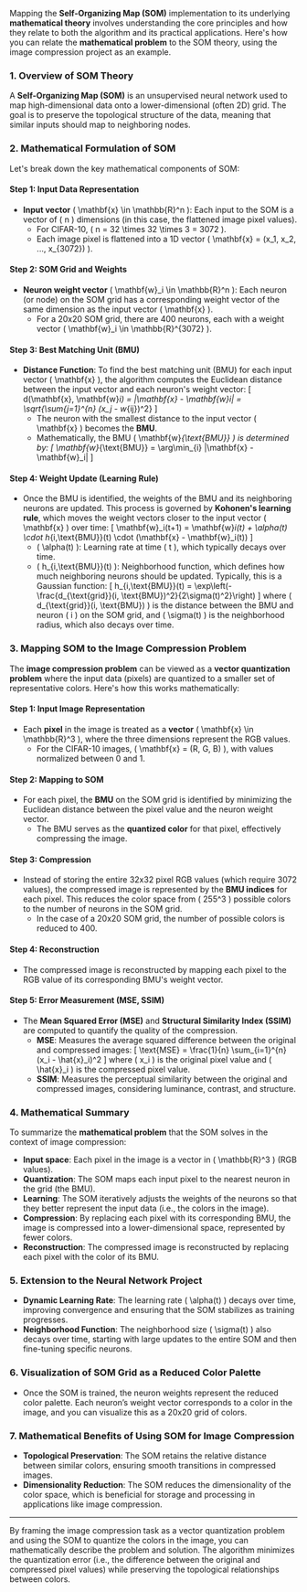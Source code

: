 Mapping the **Self-Organizing Map (SOM)** implementation to its underlying **mathematical theory** involves understanding the core principles and how they relate to both the algorithm and its practical applications. Here's how you can relate the **mathematical problem** to the SOM theory, using the image compression project as an example.

### **1. Overview of SOM Theory**

A **Self-Organizing Map (SOM)** is an unsupervised neural network used to map high-dimensional data onto a lower-dimensional (often 2D) grid. The goal is to preserve the topological structure of the data, meaning that similar inputs should map to neighboring nodes.

### **2. Mathematical Formulation of SOM**

Let's break down the key mathematical components of SOM:

#### **Step 1: Input Data Representation**
- **Input vector** \( \mathbf{x} \in \mathbb{R}^n \): Each input to the SOM is a vector of \( n \) dimensions (in this case, the flattened image pixel values).
  - For CIFAR-10, \( n = 32 \times 32 \times 3 = 3072 \).
  - Each image pixel is flattened into a 1D vector \( \mathbf{x} = (x_1, x_2, ..., x_{3072}) \).

#### **Step 2: SOM Grid and Weights**
- **Neuron weight vector** \( \mathbf{w}_i \in \mathbb{R}^n \): Each neuron (or node) on the SOM grid has a corresponding weight vector of the same dimension as the input vector \( \mathbf{x} \).
  - For a 20x20 SOM grid, there are 400 neurons, each with a weight vector \( \mathbf{w}_i \in \mathbb{R}^{3072} \).

#### **Step 3: Best Matching Unit (BMU)**
- **Distance Function**: To find the best matching unit (BMU) for each input vector \( \mathbf{x} \), the algorithm computes the Euclidean distance between the input vector and each neuron's weight vector:
  \[
  d(\mathbf{x}, \mathbf{w}_i) = \|\mathbf{x} - \mathbf{w}_i\| = \sqrt{\sum_{j=1}^{n} (x_j - w_{ij})^2}
  \]
  - The neuron with the smallest distance to the input vector \( \mathbf{x} \) becomes the **BMU**.
  - Mathematically, the BMU \( \mathbf{w}_{\text{BMU}} \) is determined by:
  \[
  \mathbf{w}_{\text{BMU}} = \arg\min_{i} \|\mathbf{x} - \mathbf{w}_i\|
  \]

#### **Step 4: Weight Update (Learning Rule)**
- Once the BMU is identified, the weights of the BMU and its neighboring neurons are updated. This process is governed by **Kohonen's learning rule**, which moves the weight vectors closer to the input vector \( \mathbf{x} \) over time:
  \[
  \mathbf{w}_i(t+1) = \mathbf{w}_i(t) + \alpha(t) \cdot h_{i,\text{BMU}}(t) \cdot (\mathbf{x} - \mathbf{w}_i(t))
  \]
  - \( \alpha(t) \): Learning rate at time \( t \), which typically decays over time.
  - \( h_{i,\text{BMU}}(t) \): Neighborhood function, which defines how much neighboring neurons should be updated. Typically, this is a Gaussian function:
    \[
    h_{i,\text{BMU}}(t) = \exp\left(-\frac{d_{\text{grid}}(i, \text{BMU})^2}{2\sigma(t)^2}\right)
    \]
    where \( d_{\text{grid}}(i, \text{BMU}) \) is the distance between the BMU and neuron \( i \) on the SOM grid, and \( \sigma(t) \) is the neighborhood radius, which also decays over time.

### **3. Mapping SOM to the Image Compression Problem**

The **image compression problem** can be viewed as a **vector quantization problem** where the input data (pixels) are quantized to a smaller set of representative colors. Here's how this works mathematically:

#### **Step 1: Input Image Representation**
- Each **pixel** in the image is treated as a **vector** \( \mathbf{x} \in \mathbb{R}^3 \), where the three dimensions represent the RGB values.
  - For the CIFAR-10 images, \( \mathbf{x} = (R, G, B) \), with values normalized between 0 and 1.

#### **Step 2: Mapping to SOM**
- For each pixel, the **BMU** on the SOM grid is identified by minimizing the Euclidean distance between the pixel value and the neuron weight vector.
  - The BMU serves as the **quantized color** for that pixel, effectively compressing the image.

#### **Step 3: Compression**
- Instead of storing the entire 32x32 pixel RGB values (which require 3072 values), the compressed image is represented by the **BMU indices** for each pixel. This reduces the color space from \( 255^3 \) possible colors to the number of neurons in the SOM grid.
  - In the case of a 20x20 SOM grid, the number of possible colors is reduced to 400.

#### **Step 4: Reconstruction**
- The compressed image is reconstructed by mapping each pixel to the RGB value of its corresponding BMU's weight vector.

#### **Step 5: Error Measurement (MSE, SSIM)**
- The **Mean Squared Error (MSE)** and **Structural Similarity Index (SSIM)** are computed to quantify the quality of the compression.
  - **MSE**: Measures the average squared difference between the original and compressed images:
    \[
    \text{MSE} = \frac{1}{n} \sum_{i=1}^{n} (x_i - \hat{x}_i)^2
    \]
    where \( x_i \) is the original pixel value and \( \hat{x}_i \) is the compressed pixel value.
  - **SSIM**: Measures the perceptual similarity between the original and compressed images, considering luminance, contrast, and structure.

### **4. Mathematical Summary**

To summarize the **mathematical problem** that the SOM solves in the context of image compression:
- **Input space**: Each pixel in the image is a vector in \( \mathbb{R}^3 \) (RGB values).
- **Quantization**: The SOM maps each input pixel to the nearest neuron in the grid (the BMU).
- **Learning**: The SOM iteratively adjusts the weights of the neurons so that they better represent the input data (i.e., the colors in the image).
- **Compression**: By replacing each pixel with its corresponding BMU, the image is compressed into a lower-dimensional space, represented by fewer colors.
- **Reconstruction**: The compressed image is reconstructed by replacing each pixel with the color of its BMU.

### **5. Extension to the Neural Network Project**
- **Dynamic Learning Rate**: The learning rate \( \alpha(t) \) decays over time, improving convergence and ensuring that the SOM stabilizes as training progresses.
- **Neighborhood Function**: The neighborhood size \( \sigma(t) \) also decays over time, starting with large updates to the entire SOM and then fine-tuning specific neurons.

### **6. Visualization of SOM Grid as a Reduced Color Palette**
- Once the SOM is trained, the neuron weights represent the reduced color palette. Each neuron’s weight vector corresponds to a color in the image, and you can visualize this as a 20x20 grid of colors.

### **7. Mathematical Benefits of Using SOM for Image Compression**
- **Topological Preservation**: The SOM retains the relative distance between similar colors, ensuring smooth transitions in compressed images.
- **Dimensionality Reduction**: The SOM reduces the dimensionality of the color space, which is beneficial for storage and processing in applications like image compression.

---

By framing the image compression task as a vector quantization problem and using the SOM to quantize the colors in the image, you can mathematically describe the problem and solution. The algorithm minimizes the quantization error (i.e., the difference between the original and compressed pixel values) while preserving the topological relationships between colors.
